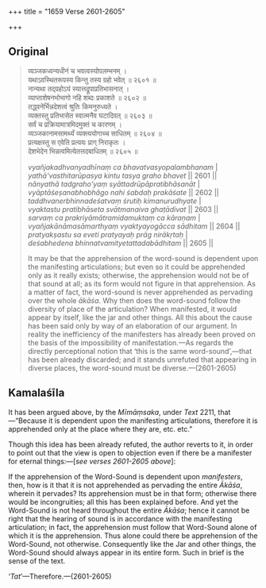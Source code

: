 +++
title = "1659 Verse 2601-2605"

+++
## Original 
>
> व्यञ्जकध्वन्यधीनं च भवत्वस्योपलम्भनम् ।  
> यथाऽवस्थितरूपस्य किन्तु तस्य ग्रहो भवेत् ॥ २६०१ ॥  
> नान्यथा तद्ग्रहोऽयं स्यात्तद्रूपाप्रतिभासनात् ।  
> व्याप्ताशेषनभोभागो नहि शब्दः प्रकाशते ॥ २६०२ ॥  
> तद्ध्वनेर्भिन्नदेशत्वं श्रुतिः किमनुरुध्यते ।  
> व्यक्तस्तु प्रतिभासेत स्वात्मनैव घटादिवत् ॥ २६०३ ॥  
> सर्वं च प्रक्रियामात्रमिदमुक्तं च कारणम् ।  
> व्यञ्जकानामसामर्थ्यं व्यक्त्ययोगाच्च साधितम् ॥ २६०४ ॥  
> प्रत्यक्षस्तु स एवेति प्रत्ययः प्राग् निराकृतः ।  
> देशभेदेन भिन्नत्वमित्येतत्तदबाधितम् ॥ २६०५ ॥ 
>
> *vyañjakadhvanyadhīnaṃ ca bhavatvasyopalambhanam* \|  
> *yathā'vasthitarūpasya kintu tasya graho bhavet* \|\| 2601 \|\|  
> *nānyathā tadgraho'yaṃ syāttadrūpāpratibhāsanāt* \|  
> *vyāptāśeṣanabhobhāgo nahi śabdaḥ prakāśate* \|\| 2602 \|\|  
> *taddhvanerbhinnadeśatvaṃ śrutiḥ kimanurudhyate* \|  
> *vyaktastu pratibhāseta svātmanaiva ghaṭādivat* \|\| 2603 \|\|  
> *sarvaṃ ca prakriyāmātramidamuktaṃ ca kāraṇam* \|  
> *vyañjakānāmasāmarthyaṃ vyaktyayogācca sādhitam* \|\| 2604 \|\|  
> *pratyakṣastu sa eveti pratyayaḥ prāg nirākṛtaḥ* \|  
> *deśabhedena bhinnatvamityetattadabādhitam* \|\| 2605 \|\| 
>
> It may be that the apprehension of the word-sound is dependent upon the manifesting articulations; but even so it could be apprehended only as it really exists; otherwise, the apprehension would not be of that sound at all; as its form would not figure in that apprehension. As a matter of fact, the word-sound is never apprehended as pervading over the whole *ākāśa*. Why then does the word-sound follow the diversity of place of the articulation? When manifested, it would appear by itself, like the jar and other things. All this about the cause has been said only by way of an elaboration of our argument. In reality the inefficiency of the manifesters has already been proved on the basis of the impossibility of manifestation.—As regards the directly perceptional notion that ‘this is the same word-sound’,—that has been already discarded; and it stands unrefuted that appearing in diverse places, the word-sound must be diverse.—(2601-2605)



## Kamalaśīla

It has been argued above, by the *Mīmāṃsaka*, under *Text* 2211, that—“Because it is dependent upon the manifesting articulations, therefore it is apprehended only at the place where they are, etc. etc.”

Though this idea has been already refuted, the author reverts to it, in order to point out that the view is open to objection even if there be a manifester for eternal things:—[*see verses 2601-2605 above*]:

If the apprehension of the Word-Sound is dependent upon *manifesters*, then, how is it that it is not apprehended as pervading the entire *Ākāśa*, wherein it pervades? Its apprehension must be in that form; otherwise there would be incongruities; all this has been explained before. And yet the Word-Sound is not heard throughout the entire *Ākāśa*; hence it cannot be right that the hearing of sound is in accordance with the manifesting articulation; in fact, the apprehension must follow that Word-Sound alone of which it is the apprehension. Thus alone could there be apprehension of the Word-Sound, not otherwise. Consequently like the Jar and other things, the Word-Sound should always appear in its entire form. Such in brief is the sense of the text.

‘*Tat*’—Therefore.—(2601-2605)


